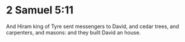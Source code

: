 # 2 Samuel 5:11

And Hiram king of Tyre sent messengers to David, and cedar trees, and carpenters, and masons: and they built David an house.